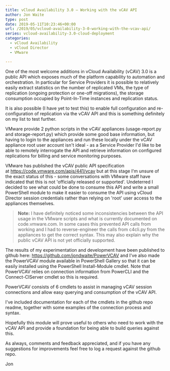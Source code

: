 ```yaml
---
title: vCloud Availability 3.0 – Working with the vCAV API
author: Jon Waite
type: post
date: 2019-05-11T10:23:46+00:00
url: /2019/05/vcloud-availability-3-0-working-with-the-vcav-api/
series: vcloud-availability-3.0-cloud-deployment
categories:
  - vCloud Availability
  - vCloud Director
  - VMware

---
```

One of the most welcome additions in vCloud Availability (vCAV) 3.0 is a public API which exposes much of the platform capability to automation and orchestration. In particular for Service Providers it is possible to relatively easily extract statistics on the number of replicated VMs, the type of replication (ongoing protection or one-off migrations), the storage consumption occupied by Point-In-Time instances and replication status.

It is also possible (I have yet to test this) to enable full configuration and re-configuration of replication via the vCAV API and this is something definitely on my list to test further.

VMware provide 2 python scripts in the vCAV appliances (usage-report.py and storage-report.py) which provide some good base information, but having to login to the appliances and run these locally under the vCAV appliance root user account isn't ideal -&nbsp;as a Service Provider I'd like to be able to remotely interrogate the API and retrieve information on configured replications for billing and service monitoring purposes.

VMware has published the vCAV public API specification at&nbsp;<https://code.vmware.com/apis/441/vcav> but at this stage I'm unsure of the exact status of this - some conversations with VMware staff have indicated that this is not 'officially released or supported'. Undeterred I decided to see what could be done to consume this API and write a small PowerShell module to make it easier to consume the API using vCloud Director session credentials rather than relying on 'root' user access to the appliances themselves.

> **Note:** I have definitely noticed some inconsistencies between the API usage in the VMware scripts and what is currently documented on code.vmware.com. In some cases this prevented API calls from working and I had to reverse-engineer the calls from c4cli.py from the appliances to get the correct syntax. This may also explain why the public vCAV API is not yet officially supported.

The results of my experimentation and development have been published to github here:&nbsp;<https://github.com/jondwaite/PowerVCAV> and I've also made the PowerVCAV module available in PowerShell Gallery so that it can be easily installed using the PowerShell Install-Module cmdlet. Note that PowerVCAV relies on connection information from PowerCLI and the Connect-CIServer cmdlet so this is required.

PowerVCAV consists of 6 cmdlets to assist in managing vCAV session connections and allow easy querying and consumption of the vCAV API.

I've included documentation for each of the cmdlets in the github repo readme, together with some examples of the connection process and syntax.

Hopefully this module will prove useful to others who need to work with the vCAV API and provide a foundation for being able to build queries against this.

As always, comments and feedback appreciated, and if you have any suggestions for improvements feel free to log a request against the github repo.

Jon